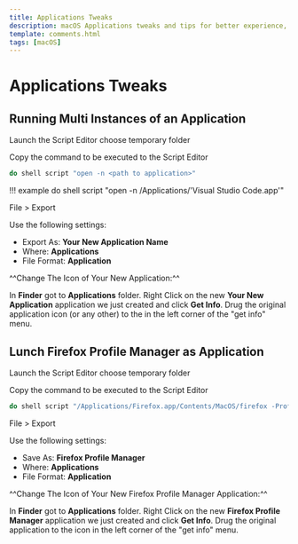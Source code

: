 ```yaml
---
title: Applications Tweaks
description: macOS Applications tweaks and tips for better experience, productivity and workflow and more
template: comments.html
tags: [macOS]
---
```


# Applications Tweaks

## Running Multi Instances of an Application

Launch the Script Editor choose temporary folder

Copy the command to be executed to the Script Editor

```bash
do shell script "open -n <path to application>"
```

!!! example
do shell script "open -n /Applications/'Visual Studio Code.app'"

File > Export

Use the following settings:

- Export As: **Your New Application Name**
- Where: **Applications**
- File Format: **Application**

^^Change The Icon of Your New Application:^^

In **Finder** got to **Applications** folder.
Right Click on the new **Your New Application** application we just created and click **Get Info**.
Drug the original application icon (or any other) to the in the left corner of the "get info" menu.

## Lunch Firefox Profile Manager as Application

Launch the Script Editor choose temporary folder

Copy the command to be executed to the Script Editor

```bash
do shell script "/Applications/Firefox.app/Contents/MacOS/firefox -ProfileManager &> /dev/null &"
```

File > Export

Use the following settings:

- Save As: **Firefox Profile Manager**
- Where: **Applications**
- File Format: **Application**

^^Change The Icon of Your New Firefox Profile Manager Application:^^

In **Finder** got to **Applications** folder.
Right Click on the new **Firefox Profile Manager** application we just created and click **Get Info**.
Drug the original application to the icon in the left corner of the "get info" menu.
